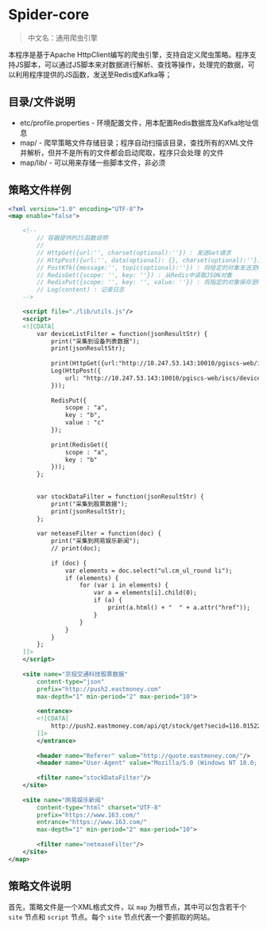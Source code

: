 # Spider-core

> 中文名：通用爬虫引擎



本程序是基于Apache HttpClient编写的爬虫引擎，支持自定义爬虫策略。程序支持JS脚本，可以通过JS脚本来对数据进行解析、查找等操作，处理完的数据，可以利用程序提供的JS函数，发送至Redis或Kafka等；



## 目录/文件说明

* etc/profile.properties - 环境配置文件，用本配置Redis数据库及Kafka地址信息
* map/ - 爬早策略文件存储目录；程序自动扫描该目录，查找所有的XML文件并解析，但并不是所有的文件都会启动爬取，程序只会处理 <map enable="true"> 的文件
* map/lib/ - 可以用来存储一些脚本文件，非必须



## 策略文件样例

```xml
<?xml version="1.0" encoding="UTF-8"?>
<map enable="false">

	<!-- 
		// 容器提供的JS函数说明
		// 
		// HttpGet({url:'', charset(optional):''}) : 发送Get请求
		// HttpPost({url:'', data(optional): {}, charset(optional):''}) : 发送Post请求
		// PostKfk({message:'', topic(optional):''}) : 将给定的对象发送至Kafka
		// RedisGet({scope: '', key: ''}) : 从Redis中读取JSON对象
		// RedisPut({scope: '', key: '', value: ''}) : 将指定的对象保存至Redis
		// Log(content) : 记录日志
	-->

	<script file="./lib/utils.js"/>
	<script>
	<![CDATA[
		var deviceListFilter = function(jsonResultStr) {
			print("采集到设备列表数据");
			print(jsonResultStr);
			
			print(HttpGet({url:"http://10.247.53.143:10010/pgiscs-web/iscs/device/listByCondition"}));
			Log(HttpPost({
				url: "http://10.247.53.143:10010/pgiscs-web/iscs/device/listByCondition"
			}));
			
			RedisPut({
				scope : "a",
				key : "b",
				value : "c"
			});
			
			print(RedisGet({
				scope : "a",
				key : "b"
			}));
		};
		
		
		var stockDataFilter = function(jsonResultStr) {
			print("采集到股票数据");
			print(jsonResultStr);
		};
		
		var neteaseFilter = function(doc) {
			print("采集到网易娱乐新闻");
			// print(doc);
			
			if (doc) {
				var elements = doc.select("ul.cm_ul_round li");
				if (elements) {
					for (var i in elements) {
						var a = elements[i].child(0);
						if (a) {
							print(a.html() + "  " + a.attr("href"));
						}
					}
				}
			}
		};
	]]>
	</script>
	
	<site name="京投交通科技股票数据" 
		content-type="json"
		prefix="http://push2.eastmoney.com" 
		max-depth="1" min-period="2" max-period="10">
		
		<entrance>
		<![CDATA[
			http://push2.eastmoney.com/api/qt/stock/get?secid=116.01522&fields=f43,f44,f45,f46,f47,f48,f49,f51,f52,f60,f84,f85,f116,f117,f161,f164,f167,f169,f170&fltt=2&_=${NoCache}
		]]>
		</entrance>
		
		<header name="Referer" value="http://quote.eastmoney.com/"/>
		<header name="User-Agent" value="Mozilla/5.0 (Windows NT 10.0; Win64; x64) AppleWebKit/537.36 (KHTML, like Gecko) Chrome/68.0.3440.106 Safari/537.36"/>
		
		<filter name="stockDataFilter"/>
	</site>
	
	<site name="网易娱乐新闻" 
		content-type="html" charset="UTF-8"
		prefix="https://www.163.com/"
		entrance="https://www.163.com/"
		max-depth="1" min-period="2" max-period="10">
	
		<filter name="neteaseFilter"/>
	</site>
</map>
```



## 策略文件说明

首先，策略文件是一个XML格式文件，以 `map` 为根节点，其中可以包含若干个 `site` 节点和 `script` 节点。每个 `site` 节点代表一个要抓取的网站。